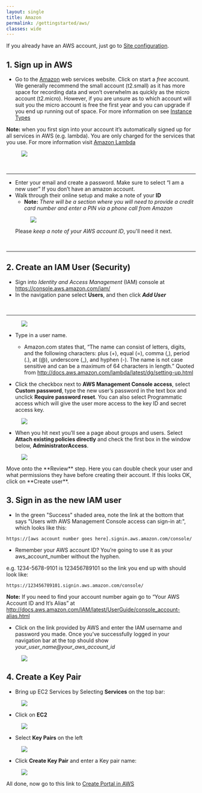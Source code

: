 ```yaml
---
layout: single
title: Amazon
permalink: /gettingstarted/aws/
classes: wide
---
```


If you already have an AWS account, just go to [Site configuration]({{site.baseurl}}/admin).


## 1. Sign up in AWS
* Go to the <a href="https://aws.amazon.com/s/dm/optimization/server-side-test/free-tier/free_np/">Amazon</a> web services website. Click on start a <em>free</em> account. We generally recommend the small account (t2.small) as it has more space for recording data and won’t overwhelm as quickly as the micro account (t2.micro). However, if you are unsure as to which account will suit you the micro account is free the first year and you can upgrade if you end up running out of space. For more information on see <a href=" https://aws.amazon.com/ec2/instance-types/"> Instance Types</a>

**Note:** when you first sign into your account it’s automatically signed up for all services in AWS (e.g. lambda). You are only charged for the services that you use. For more information visit <a href="https://aws.amazon.com/lambda/"> Amazon Lambda</a>

<figure>
    <a href = "{{site.baseurl}}/assets/images/AWS_START.PNG"><img class="img-responsive" src="{{site.baseurl}}/assets/images/AWS_START.PNG"></a>
</figure>

<br>
<hr>

* Enter your email and create a password. Make sure to select “I am a new user” If you don’t have an amazon account.
* Walk through their online setup and make a note of your **ID**
  - **Note:** <em>There will be a section where you will need to provide a credit card number and enter a PIN via a phone call from Amazon</em>
  <figure>
    <a href = "{{ site.baseurl }}/assets/images/AWS_Step1.PNG"><img class="img-responsive" src="{{ site.baseurl }}/assets/images/AWS_Step1.PNG"></a>
  </figure>
  Please <em>keep a note of your AWS account ID</em>, you'll need it next.

<br>
<hr>
  
## 2. Create an IAM User (Security)
* Sign into <em> Identity and Access Management</em> (IAM) console at <a href="https://console.aws.amazon.com/iam/">https://console.aws.amazon.com/iam/</a>
* In the navigation pane select **Users**, and then click <em>**Add User**</em>
<br>
<hr>
<figure>
    <a href = "{{ site.baseurl }}/assets/images/AWS_Step2.PNG"><img class="img-responsive" src="{{ site.baseurl }}/assets/images/AWS_Step2.PNG"></a>
</figure>

* Type in a user name.
  - Amazon.com states that, “The name can consist of letters, digits, and the following characters: plus (+), equal (=), comma (,), period (.), at (@), underscore (_), and hyphen (-). The name is not case sensitive and can be a maximum of 64 characters in length.” 
Quoted from http://docs.aws.amazon.com/lambda/latest/dg/setting-up.html

* Click the checkbox next to **AWS Management Console access**, select **Custom password**, type the new user’s password in the text box and unclick **Require password reset**. You can also select Programmatic access which will give the user more access to the key ID and secret access key.
<figure>
    <a href ="{{ site.baseurl }}/assets/images/AWS_Step3.PNG"> <img class="img-responsive" src="{{ site.baseurl }}/assets/images/AWS_Step3.PNG"></a>
</figure>

* When you hit next you’ll see a page about groups and users. Select **Attach existing policies directly** and check the first box in the window below, **AdministratorAccess**.
<figure>
    <a href = "{{ site.baseurl }}/assets/images/AWS_Step3.5.PNG"><img class="img-responsive" src="{{ site.baseurl }}/assets/images/AWS_Step3.5.PNG"></a>
</figure>
Move onto the **Review** step. Here you can double check your user and what permissions they have before creating their account. If this looks OK, click on **Create user**.


## 3. Sign in as the new IAM user

* In the green "Success" shaded area, note the link at the bottom that says "Users with AWS Management Console access can sign-in at:", which looks like this:
````
https://[aws account number goes here].signin.aws.amazon.com/console/
````
 - Remember your AWS account ID? You’re going to use it as your aws_account_number without the hyphen. 
 
 e.g. 1234-5678-9101 is 123456789101 so the link you end up with should look like: 
 `````
 https://123456789101.signin.aws.amazon.com/console/
`````
**Note:** If you need to find your account number again go to “Your AWS Account ID and It’s Alias” at http://docs.aws.amazon.com/IAM/latest/UserGuide/console_account-alias.html

* Click on the link provided by AWS and enter the IAM username and password you made. Once you’ve successfully logged in your navigation bar at the top should show <em> your_user_name@your_aws_account_id </em>
<figure>
    <a href ="{{ site.baseurl }}/assets/images/AWS_Step4.PNG"> <img class="img-responsive" src="{{ site.baseurl }}/assets/images/AWS_Step4.PNG"></a>
</figure>

## 4. Create a Key Pair

* Bring up EC2 Services by Selecting **Services** on the top bar:
<figure>
    <a href = "{{ site.baseurl }}/assets/images/AWS_Step4.5.PNG"><img class="img-responsive" src="{{ site.baseurl }}/assets/images/AWS_Step4.5.PNG" ></a>
</figure>

* Click on **EC2**
<figure>
    <a href = "{{ site.baseurl }}/assets/images/AWS_Step5.PNG"><img class="img-responsive" src="{{ site.baseurl }}/assets/images/AWS_Step5.PNG"></a>
</figure> 

* Select **Key Pairs** on the left
<figure>
    <a href = "{{ site.baseurl }}/assets/images/AWS_Step6.PNG"><img class="img-responsive" src="{{ site.baseurl }}/assets/images/AWS_Step6.PNG"></a>
</figure>

* Click **Create Key Pair** and enter a Key pair name:
<figure>
    <a href = "{{ site.baseurl }}/assets/images/AWS_Step7.PNG"><img class="img-responsive" src="{{ site.baseurl }}/assets/images/AWS_Step7.PNG"></a>
</figure>

All done, now go to this link to [Create Portal in AWS]({{site.baseurl}}/gettingstarted/create) <!--this needs changed to go to current website link-->
